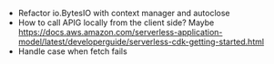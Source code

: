 * Refactor io.BytesIO with context manager and autoclose
* How to call APIG locally from the client side? Maybe https://docs.aws.amazon.com/serverless-application-model/latest/developerguide/serverless-cdk-getting-started.html
* Handle case when fetch fails
